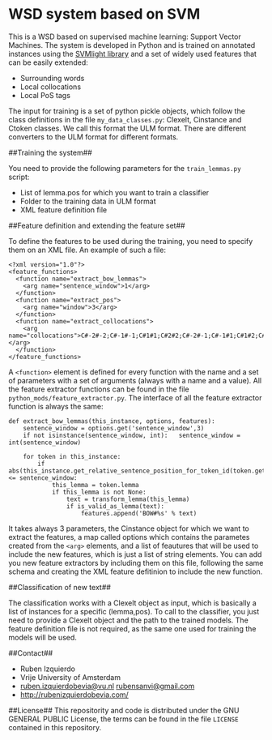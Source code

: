 # WSD system based on SVM #

This is a WSD based on supervised machine learning: Support Vector Machines. The system is developed in Python and is trained on annotated instances using the [SVMlight library](http://svmlight.joachims.org/) and a set of widely used
features that can be easily extended:
+ Surrounding words
+ Local collocations
+ Local PoS tags

The input for training is a set of python pickle objects, which follow the class definitions in the file `my_data_classes.py`: Clexelt, Cinstance and Ctoken classes. We call this format the ULM format. There are different converters
to the ULM format for different formats.


##Training the system##

You need to provide the following parameters for the `train_lemmas.py` script:
+ List of lemma.pos for which you want to train a classifier
+ Folder to the training data in ULM format
+ XML feature definition file



##Feature definition and extending the feature set##

To define the features to be used during the training, you need to specify them on an XML file. An example of such a file:
```
<?xml version="1.0"?>
<feature_functions>
  <function name="extract_bow_lemmas">
    <arg name="sentence_window">1</arg>
  </function>
  <function name="extract_pos">
    <arg name="window">3</arg>
  </function>
  <function name="extract_collocations">
    <arg name="collocations">C#-2#-2;C#-1#-1;C#1#1;C#2#2;C#-2#-1;C#-1#1;C#1#2;C#-3#-1;C#-2#1;C#-1#2;C#1#3;</arg>
  </function>
</feature_functions>
```

A `<function>` element is defined for every function with the name and a set of parameters with a set of arguments (always with a name and a value). All the feature extractor functions can be found
in the file `python_mods/feature_extractor.py`. The interface of all the feature extractor function is always the same:
```
def extract_bow_lemmas(this_instance, options, features):
    sentence_window = options.get('sentence_window',3)
    if not isinstance(sentence_window, int):   sentence_window = int(sentence_window)
    
    for token in this_instance:
        if abs(this_instance.get_relative_sentence_position_for_token_id(token.get_id())) <= sentence_window:
            this_lemma = token.lemma
            if this_lemma is not None:
                text = transform_lemma(this_lemma)
                if is_valid_as_lemma(text):
                    features.append('BOW#%s' % text)
```

It takes always 3 parameters, the Cinstance object for which we want to extract the features, a map called options which contains the parametes created from the `<arg>` elements, and a list of feautures that
will be used to include the new features, which is just a list of string elements. You can add you new feature extractors by including them on this file, following the same schema and creating the XML feature
defitinion to include the new function.

##Classification of new text##

The classification works with a Clexelt object as input, which is basically a list of instances for a specific (lemma,pos). To call to the classifier, you just need to provide a Clexelt object and the path
to the trained models. The feature definition file is not required, as the same one used for training the models will be used.

##Contact##
- Ruben Izquierdo
- Vrije University of Amsterdam
- ruben.izquierdobevia@vu.nl rubensanvi@gmail.com
- http://rubenizquierdobevia.com/

##License##
This repositority and code is distributed under the GNU GENERAL PUBLIC License, the terms can be found in the file `LICENSE` contained in this repository.


